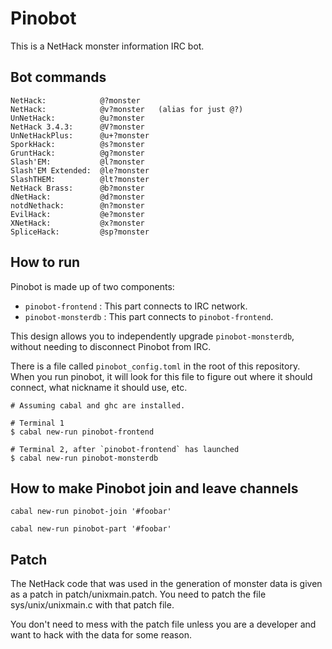 Pinobot
=======

This is a NetHack monster information IRC bot.

Bot commands
--------

    NetHack:            @?monster
    NetHack:            @v?monster   (alias for just @?)
    UnNetHack:          @u?monster
    NetHack 3.4.3:      @V?monster
    UnNetHackPlus:      @u+?monster
    SporkHack:          @s?monster
    GruntHack:          @g?monster
    Slash'EM:           @l?monster
    Slash'EM Extended:  @le?monster
    SlashTHEM:          @lt?monster
    NetHack Brass:      @b?monster
    dNetHack:           @d?monster
    notdNethack:        @n?monster
    EvilHack:           @e?monster
    XNetHack:           @x?monster
    SpliceHack:         @sp?monster

How to run
----------

Pinobot is made up of two components:

  * `pinobot-frontend` : This part connects to IRC network.
  * `pinobot-monsterdb` : This part connects to `pinobot-frontend`.

This design allows you to independently upgrade `pinobot-monsterdb`, without
needing to disconnect Pinobot from IRC.

There is a file called `pinobot_config.toml` in the root of this repository.
When you run pinobot, it will look for this file to figure out where it should
connect, what nickname it should use, etc.

```shell
# Assuming cabal and ghc are installed.

# Terminal 1
$ cabal new-run pinobot-frontend

# Terminal 2, after `pinobot-frontend` has launched
$ cabal new-run pinobot-monsterdb
```

How to make Pinobot join and leave channels
-------------------------------------------

```shell
cabal new-run pinobot-join '#foobar'
```

```shell
cabal new-run pinobot-part '#foobar'
```

Patch
-----

The NetHack code that was used in the generation of monster data is given as a
patch in patch/unixmain.patch. You need to patch the file sys/unix/unixmain.c
with that patch file.

You don't need to mess with the patch file unless you are a developer and want
to hack with the data for some reason.

